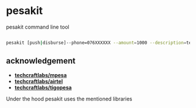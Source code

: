 # pesakit
pesakit command line tool

```bash

pesakit [push|disburse]--phone=076XXXXXX --amount=1000 --description=testing --id=Randomguy00pu  

```


## acknowledgement

- [**techcraftlabs/mpesa**](https://github.com/techcraftlabs/mpesa)
- [**techcraftlabs/airtel**](https://github.com/techcraftlabs/airtel)
- [**techcraftlabs/tigopesa**](https://github.com/techcraftlabs/tigopesa)


Under the hood pesakit uses the mentioned libraries